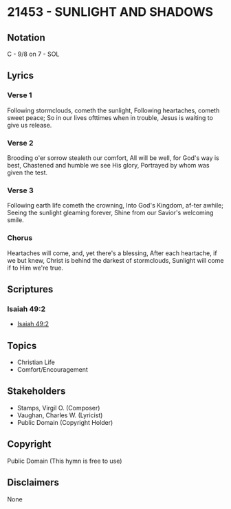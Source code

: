 # 21453 - SUNLIGHT AND SHADOWS

## Notation

C - 9/8 on 7 - SOL

## Lyrics

### Verse 1

Following stormclouds, cometh the sunlight, Following heartaches, cometh sweet peace; So in our lives ofttimes when in trouble, Jesus is waiting to give us release. 

### Verse 2

Brooding o'er sorrow stealeth our comfort, All will be well, for God's way is best, Chastened and humble we see His glory, Portrayed by whom was given the test.

### Verse 3

Following earth life cometh the crowning, Into God's Kingdom, af-ter awhile; Seeing the sunlight gleaming forever, Shine from our Savior's welcoming smile. 

### Chorus

Heartaches will come, and, yet there's a blessing, After each heartache, if we but knew, Christ is behind the darkest of stormclouds, Sunlight will come if to Him we're true.


## Scriptures

### Isaiah 49:2

- [Isaiah 49:2](https://www.biblegateway.com/passage/?search=Isaiah%2049%3A2)


## Topics

- Christian Life
- Comfort/Encouragement

## Stakeholders

- Stamps, Virgil O. (Composer)
- Vaughan, Charles W. (Lyricist)
- Public Domain (Copyright Holder)

## Copyright

Public Domain
(This hymn is free to use)

## Disclaimers

None

